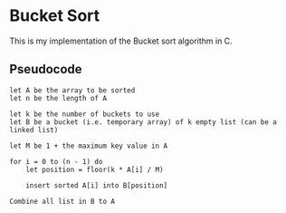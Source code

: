 # Bucket Sort

This is my implementation of the Bucket sort algorithm in C.

## Pseudocode

```
let A be the array to be sorted
let n be the length of A

let k be the number of buckets to use
let B be a bucket (i.e. temporary array) of k empty list (can be a linked list)

let M be 1 + the maximum key value in A

for i = 0 to (n - 1) do
    let position = floor(k * A[i] / M)

    insert sorted A[i] into B[position]

Combine all list in B to A
```
